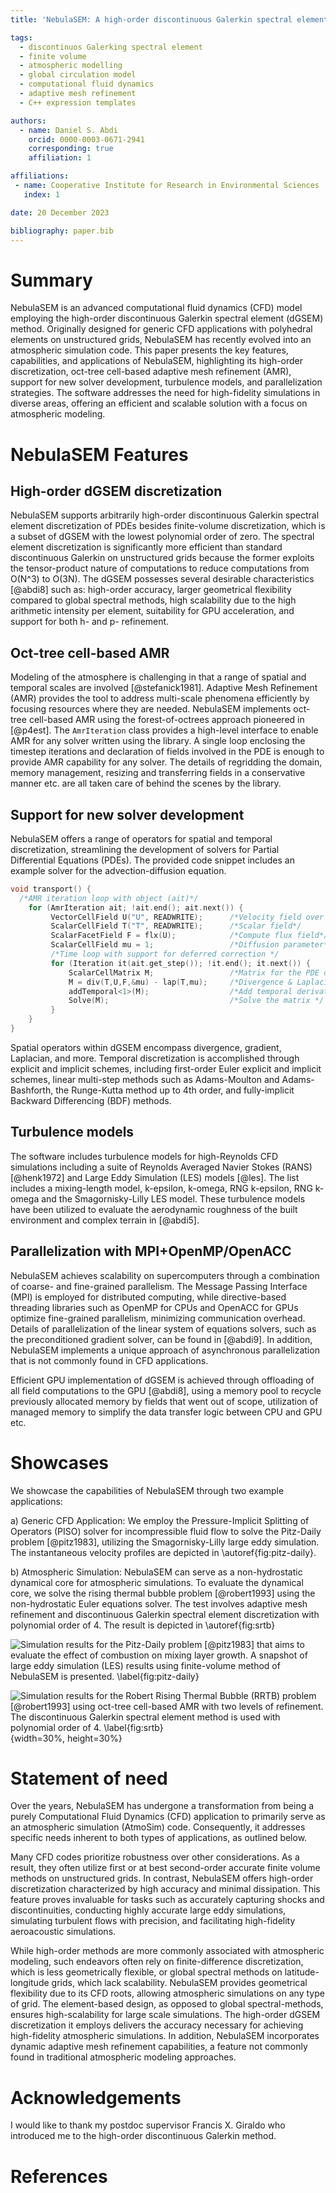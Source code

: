 ```yaml
---
title: 'NebulaSEM: A high-order discontinuous Galerkin spectral element code for atmospheric modeling'

tags:
  - discontinuos Galerking spectral element
  - finite volume
  - atmospheric modelling
  - global circulation model
  - computational fluid dynamics
  - adaptive mesh refinement
  - C++ expression templates

authors:
  - name: Daniel S. Abdi
    orcid: 0000-0003-0671-2941
    corresponding: true
    affiliation: 1

affiliations:
 - name: Cooperative Institute for Research in Environmental Sciences
   index: 1

date: 20 December 2023

bibliography: paper.bib
---
```


# Summary

NebulaSEM is an advanced computational fluid dynamics (CFD) model employing the high-order discontinuous Galerkin 
spectral element (dGSEM) method. Originally designed for generic CFD applications with polyhedral elements on unstructured grids, 
NebulaSEM has recently evolved into an atmospheric simulation code. This paper presents the key features, capabilities, 
and applications of NebulaSEM, highlighting its high-order discretization, oct-tree cell-based adaptive mesh refinement (AMR), 
support for new solver development, turbulence models, and parallelization strategies. The software addresses the need for 
high-fidelity simulations in diverse areas, offering an efficient and scalable solution with a focus on atmospheric modeling.


# NebulaSEM Features

## High-order dGSEM discretization
NebulaSEM supports arbitrarily high-order discontinuous Galerkin spectral element discretization of PDEs besides
finite-volume discretization, which is a subset of dGSEM with the lowest polynomial order of zero. The spectral element discretization
is significantly more efficient than standard discontinuous Galerkin on unstructured grids because the former exploits the tensor-product nature of
computations to reduce computations from O(N^3) to O(3N). The dGSEM possesses several desirable characteristics [@abdi8] 
such as: high-order accuracy, larger geometrical flexibility compared to global spectral methods, high scalability due to 
the high arithmetic intensity per element, suitability for GPU acceleration, and support for both h- and p- refinement.

## Oct-tree cell-based AMR
Modeling of the atmosphere is challenging in that a range of spatial and temporal scales are involved [@stefanick1981].
Adaptive Mesh Refinement (AMR) provides the tool to address multi-scale phenomena efficiently by focusing resources
where they are needed. NebulaSEM implements oct-tree cell-based AMR using the forest-of-octrees approach pioneered in [@p4est].
The `AmrIteration` class provides a high-level interface to enable AMR for any solver written using the library.
A single loop enclosing the timestep iterations and declaration of fields involved in the PDE is enough to provide AMR 
capability for any solver. The details of regridding the domain, memory management, resizing and transferring fields in 
a conservative manner etc. are all taken care of behind the scenes by the library.

## Support for new solver development
NebulaSEM offers a range of operators for spatial and temporal discretization, streamlining the development of 
solvers for Partial Differential Equations (PDEs). The provided code snippet includes an example solver for 
the advection-diffusion equation.

```C++
void transport() {
  /*AMR iteration loop with object (ait)*/
    for (AmrIteration ait; !ait.end(); ait.next()) {
         VectorCellField U("U", READWRITE);      /*Velocity field over the grid*/
         ScalarCellField T("T", READWRITE);      /*Scalar field*/
         ScalarFacetField F = flx(U);            /*Compute flux field*/
         ScalarCellField mu = 1;                 /*Diffusion parameter*/
         /*Time loop with support for deferred correction */
         for (Iteration it(ait.get_step()); !it.end(); it.next()) {
             ScalarCellMatrix M;                 /*Matrix for the PDE discretization*/
             M = div(T,U,F,&mu) - lap(T,mu);     /*Divergence & Laplacian terms*/
             addTemporal<1>(M);                  /*Add temporal derivative*/
             Solve(M);                           /*Solve the matrix */
         }
    }
}
```

Spatial operators within dGSEM encompass divergence, gradient, Laplacian, and more. Temporal discretization is 
accomplished through explicit and implicit schemes, including first-order Euler explicit and implicit schemes, 
linear multi-step methods such as Adams-Moulton and Adams-Bashforth, the Runge-Kutta method up to 4th order, 
and fully-implicit Backward Differencing (BDF) methods.

## Turbulence models
The software includes turbulence models for high-Reynolds CFD simulations including a suite of Reynolds Averaged Navier Stokes (RANS) 
[@henk1972] and Large Eddy Simulation (LES) models [@les]. The list includes a mixing-length model, k-epsilon, k-omega, RNG k-epsilon, RNG k-omega
and the Smagornisky-Lilly LES model. These turbulence models have been utilized to evaluate the aerodynamic roughness of the 
built environment and complex terrain in [@abdi5].

## Parallelization with MPI+OpenMP/OpenACC
NebulaSEM achieves scalability on supercomputers through a combination of coarse- and fine-grained parallelism. 
The Message Passing Interface (MPI) is employed for distributed computing, while directive-based threading libraries 
such as OpenMP for CPUs and OpenACC for GPUs optimize fine-grained parallelism, minimizing communication overhead.
Details of parallelization of the linear system of equations solvers, such as the preconditioned gradient solver, 
can be found in [@abdi9]. In addition, NebulaSEM implements a unique approach of asynchronous parallelization that is
not commonly found in CFD applications.

Efficient GPU implementation of dGSEM is achieved through offloading of all field computations to the GPU [@abdi8], 
using a memory pool to recycle previously allocated memory by fields that went out of scope, utilization of
managed memory to simplify the data transfer logic between CPU and GPU etc.

# Showcases
We showcase the capabilities of NebulaSEM through two example applications:

a) Generic CFD Application:
We employ the Pressure-Implicit Splitting of Operators (PISO) solver for incompressible fluid flow to solve the 
Pitz-Daily problem [@pitz1983], utilizing the Smagornisky-Lilly large eddy simulation. The instantaneous velocity 
profiles are depicted in \autoref{fig:pitz-daily}.

b) Atmospheric Simulation:
NebulaSEM can serve as a non-hydrostatic dynamical core for atmospheric simulations.
To evaluate the dynamical core, we solve the rising thermal bubble problem [@robert1993] using the non-hydrostatic 
Euler equations solver. The test involves adaptive mesh refinement and discontinuous Galerkin spectral element 
discretization with polynomial order of 4. The result is depicted in \autoref{fig:srtb}

![Simulation results for the Pitz-Daily problem [@pitz1983] that aims to evaluate the effect of combustion
on mixing layer growth. A snapshot of large eddy simulation (LES) results using finite-volume method of NebulaSEM is presented.
\label{fig:pitz-daily}](pitz-daily.png)

![Simulation results for the Robert Rising Thermal Bubble (RRTB) problem [@robert1993] using oct-tree cell-based AMR
with two levels of refinement. The discontinuous Galerkin spectral element method is used with polynomial order of 4.
\label{fig:srtb}](srtb-amr.png){width=30%, height=30%}

# Statement of need

Over the years, NebulaSEM has undergone a transformation from being a purely Computational Fluid Dynamics (CFD) application 
to primarily serve as an atmospheric simulation (AtmoSim) code. Consequently, it addresses specific needs inherent to both types of
applications, as outlined below.

Many CFD codes prioritize robustness over other considerations. As a result, they often utilize first or at best second-order accurate 
finite volume methods on unstructured grids. In contrast, NebulaSEM offers high-order discretization characterized 
by high accuracy and minimal dissipation. This feature proves invaluable for tasks such as accurately capturing shocks and
discontinuities, conducting highly accurate large eddy simulations, simulating turbulent flows with precision, and 
facilitating high-fidelity aeroacoustic simulations.

While high-order methods are more commonly associated with atmospheric modeling, such endeavors often rely on
finite-difference discretization, which is less geometrically flexible, or global spectral methods on latitude-longitude grids, 
which lack scalability. NebulaSEM provides geometrical flexibility due to its CFD roots, allowing atmospheric simulations on any type of grid.
The element-based design, as opposed to global spectral-methods, ensures high-scalability for large scale simulations.
The high-order dGSEM discretization it employs delivers the accuracy necessary for achieving high-fidelity atmospheric simulations. 
In addition, NebulaSEM incorporates dynamic adaptive mesh refinement capabilities, a feature not commonly found in traditional atmospheric modeling approaches.


# Acknowledgements

I would like to thank my postdoc supervisor Francis X. Giraldo who introduced me to the high-order discontinuous Galerkin method.

# References
